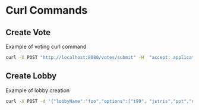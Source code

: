 # Curl Commands

## Create Vote
Example of voting curl command
```bash
curl -X POST "http://localhost:8080/votes/submit" -H  "accept: application/json" -H  "Content-Type: application/json" -d '{"lobbyName":"asdf","user":"fdsa","selection":"jkl;","count":0}'
```

## Create Lobby
Example of lobby creation
```bash
curl -X POST -d '{"lobbyName":"foo","options":["t99", "jstris","ppt","nullpomino","TDS","MTG","TGM","TGM2","TGM3"]}' -H "Content-Type: application/json" localhost:8080/lobby/create
```

